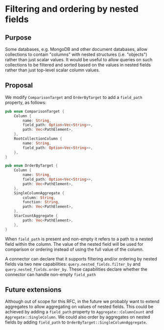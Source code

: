 # Filtering and ordering by nested fields

## Purpose

Some databases, e.g. MongoDB and other document databases, allow collections to contain "columns" with nested structures (i.e. "objects") rather than just scalar values.
It would be useful to allow queries on such collections to be filtered and sorted based on the values in nested fields rather than just top-level scalar column values.

## Proposal

We modify `ComparisonTarget` and `OrderByTarget` to add a `field_path` property, as follows:

```rust
pub enum ComparisonTarget {
    Column {
        name: String,
        field_path: Option<Vec<String>>,
        path: Vec<PathElement>,
    },
    RootCollectionColumn {
        name: String,
        field_path: Option<Vec<String>>,
    },
}

pub enum OrderByTarget {
    Column {
        name: String,
        field_path: Option<Vec<String>>,
        path: Vec<PathElement>,
    },
    SingleColumnAggregate {
        column: String,
        function: String,
        path: Vec<PathElement>,
    },
    StarCountAggregate {
        path: Vec<PathElement>,
    },
}
```

When `field_path` is present and non-empty it refers to a path to a nested field within the column.
The value of the nested field will be used for comparison or ordering instead of using the full value of the column.

A connector can declare that it supports filtering and/or ordering by nested fields via two new capabilities: `query.nested_fields.filter_by` and `query.nested_fields.order_by`.
These capabilities declare whether the connector can handle non-empty `field_path`


## Future extensions

Although out of scope for this RFC, in the future we probably want to extend aggregates to allow aggregating on values of nested fields.
This could be achieved by adding a `field_path` property to `Aggregate::ColumnCount` and `Aggregate::SingleColumn`.
We could also order by aggregates on nested fields by adding `field_path` to `OrderByTarget::SingleColumnAggregate`.